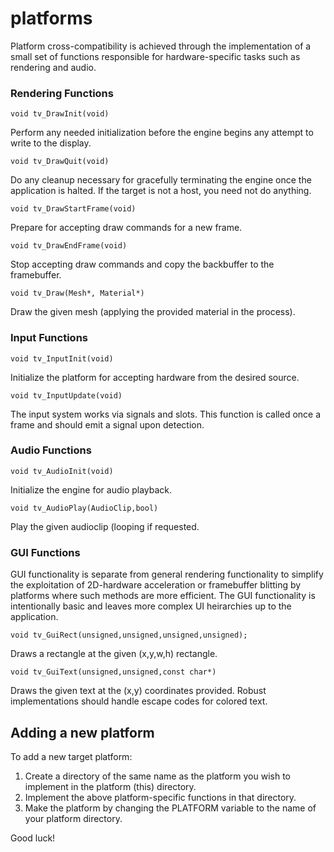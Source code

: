 # platforms
Platform cross-compatibility is achieved through the implementation of a small set of functions responsible for hardware-specific tasks such as rendering and audio.

### Rendering Functions
```
void tv_DrawInit(void) 
```
Perform any needed initialization before the engine begins any attempt to write to the display.

```
void tv_DrawQuit(void)
```
Do any cleanup necessary for gracefully terminating the engine once the application is halted.  If the target is not a host, you need not do anything.

```
void tv_DrawStartFrame(void)
```
Prepare for accepting draw commands for a new frame.

```
void tv_DrawEndFrame(void)
```
Stop accepting draw commands and copy the backbuffer to the framebuffer.

```
void tv_Draw(Mesh*, Material*)
```
Draw the given mesh (applying the provided material in the process).

### Input Functions 
```
void tv_InputInit(void)
```
Initialize the platform for accepting hardware from the desired source.

```
void tv_InputUpdate(void)
```
The input system works via signals and slots.  This function is called once a frame and should emit a signal upon detection.

### Audio Functions
```
void tv_AudioInit(void)
```
Initialize the engine for audio playback.

```
void tv_AudioPlay(AudioClip,bool)
```
Play the given audioclip (looping if requested. 


### GUI Functions
GUI functionality is separate from general rendering functionality to simplify the exploitation of 2D-hardware acceleration or framebuffer blitting by platforms where such methods are more efficient.
The GUI functionality is intentionally basic and leaves more complex UI heirarchies up to the application.
```
void tv_GuiRect(unsigned,unsigned,unsigned,unsigned);
```
Draws a rectangle at the given (x,y,w,h) rectangle.

```
void tv_GuiText(unsigned,unsigned,const char*)
```
Draws the given text at the (x,y) coordinates provided.  Robust implementations should handle escape codes for colored text.

## Adding a new platform
To add a new target platform:
1) Create a directory of the same name as the platform you wish to implement in the platform (this) directory.
2) Implement the above platform-specific functions in that directory.
3) Make the platform by changing the PLATFORM variable to the name of  your platform directory.

Good luck!

